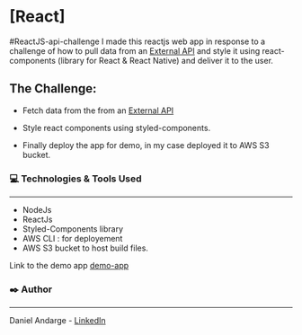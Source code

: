 # [React]

#ReactJS-api-challenge
I made this reactjs web app in response to a challenge of how to pull data from an [External API](https://jsonplaceholder.typicode.com/posts) and style it using react-components (library for React & React Native) and deliver it to the user.

## The Challenge:

- Fetch data from the from an [External API](https://jsonplaceholder.typicode.com/posts)

- Style react components using styled-components.

- Finally deploy the app for demo, in my case deployed it to AWS S3 bucket.


### :computer: Technologies & Tools Used
***
* NodeJs
* ReactJs
* Styled-Components library
* AWS CLI : for deployement
* AWS S3 bucket to host build files.

Link to the demo app [demo-app](http://react-challenge-317765072010-daniel-andarge.s3-website-us-east-1.amazonaws.com/)


### :black_nib: Author
 *** 
Daniel Andarge - [LinkedIn](https://www.linkedin.com/mwlite/in/danielandarge)
